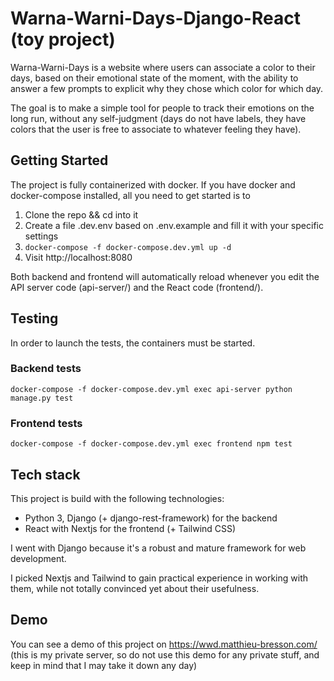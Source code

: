
# Warna-Warni-Days-Django-React (toy project)

Warna-Warni-Days is a website where users can associate a color to their days, based on their emotional state of the moment, with the ability to answer a few prompts to explicit why they chose which color for which day.

The goal is to make a simple tool for people to track their emotions on the long run, without any self-judgment (days do not have labels, they have colors that the user is free to associate to whatever feeling they have).

## Getting Started

The project is fully containerized with docker. If you have docker and docker-compose installed, all you need to get started is to

1. Clone the repo && cd into it
2. Create a file .dev.env based on .env.example and fill it with your specific settings
3. `docker-compose -f docker-compose.dev.yml up -d`
4. Visit http://localhost:8080

Both backend and frontend will automatically reload whenever you edit the API server code (api-server/) and the React code (frontend/).

## Testing

In order to launch the tests, the containers must be started.

### Backend tests

`docker-compose -f docker-compose.dev.yml exec api-server python manage.py test`

### Frontend tests

`docker-compose -f docker-compose.dev.yml exec frontend npm test`

## Tech stack

This project is build with the following technologies:

 * Python 3, Django (+ django-rest-framework) for the backend
 * React with Nextjs for the frontend (+ Tailwind CSS)

I went with Django because it's a robust and mature framework for web development.

I picked Nextjs and Tailwind to gain practical experience in working with them, while not totally convinced yet about their usefulness.

## Demo

You can see a demo of this project on https://wwd.matthieu-bresson.com/ (this is my private server, so do not use this demo for any private stuff, and keep in mind that I may take it down any day)